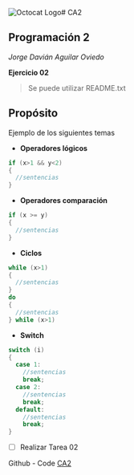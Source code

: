 ![Octocat Logo](http://2.bp.blogspot.com/-z9YlNMIX5NE/Vdj07d3qPGI/AAAAAAAAAls/N8LFN6pPze0/s1600/github_128.png)# CA2

## Programación 2
*Jorge Davián Aguilar Oviedo*

**Ejercicio 02**
>Se puede utilizar README.txt

## Propósito
Ejemplo de los siguientes temas
- **Operadores lógicos**
```C#
if (x>1 && y<2)
{
  //sentencias
}
```
- **Operadores comparación**
```C#
if (x >= y)
{
  //sentencias
}
```
- **Ciclos**
```C#
while (x>1)
{
  //sentencias
}
do 
{
  //sentencias
} while (x>1)
```
- **Switch**
```C#
switch (i)
{
  case 1:
    //sentencias
    break;
  case 2:
    //sentencias
    break;
  default:
    //sentencias
    break;
}
```
- [ ] Realizar Tarea 02

Github - Code
[CA2](https://github.com/Programacion-II/CA2)
